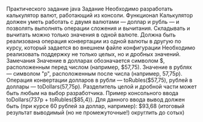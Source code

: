 Практического задание java
Задание
Необходимо разработать калькулятор валют, работающий из консоли.
Функционал
Калькулятор должен уметь работать с двумя валютами — доллар и рубль — и позволять выполнять операции сложения и вычитания.
Складывать и вычитать можно только значения в одной валюте.
Должна быть реализована операция конвертации из одной валюты в другую по курсу, который задается во внешнем файле конфигурации
Необходимо реализовать поддержку не только целых, но и дробных значений.
Замечания
Значение в долларах обозначается символом $, расположенным перед числом (например, $57,75).
Значение в рублях — символом "р", расположенным после числа (например, 57,75р).
Операция конвертации долларов в рубли — toRubles($57,75), рублей в доллары — toDollars(57,75р).
Разделитель целой и дробной части может быть любым на выбор разработчика.
Пример консольного ввода
toDollars(737р + toRubles($85,4)). Для данного ввода вывод должен быть (при курсе 60 рублей за доллар, например): $93,68 (итоговый результат выводимый (но не промежуточные!) округлить до сотых)
